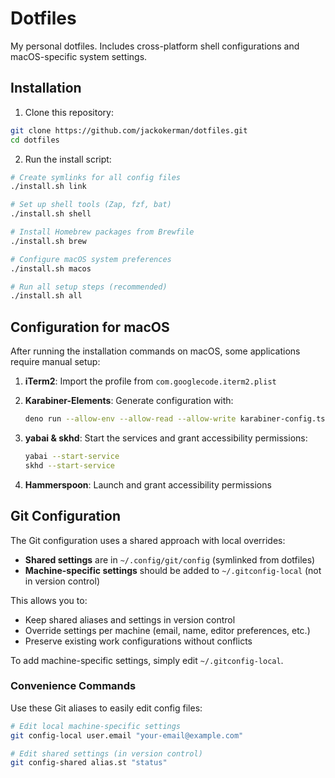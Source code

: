 # Dotfiles

My personal dotfiles. Includes cross-platform shell configurations and macOS-specific system settings.

## Installation

1. Clone this repository:

```bash
git clone https://github.com/jackokerman/dotfiles.git
cd dotfiles
```

2. Run the install script:

```bash
# Create symlinks for all config files
./install.sh link

# Set up shell tools (Zap, fzf, bat)
./install.sh shell

# Install Homebrew packages from Brewfile
./install.sh brew

# Configure macOS system preferences
./install.sh macos

# Run all setup steps (recommended)
./install.sh all
```

## Configuration for macOS

After running the installation commands on macOS, some applications require manual setup:

1. **iTerm2**: Import the profile from `com.googlecode.iterm2.plist`

2. **Karabiner-Elements**: Generate configuration with:
   ```bash
   deno run --allow-env --allow-read --allow-write karabiner-config.ts
   ```

3. **yabai & skhd**: Start the services and grant accessibility permissions:
   ```bash
   yabai --start-service
   skhd --start-service
   ```

4. **Hammerspoon**: Launch and grant accessibility permissions

## Git Configuration

The Git configuration uses a shared approach with local overrides:

- **Shared settings** are in `~/.config/git/config` (symlinked from dotfiles)
- **Machine-specific settings** should be added to `~/.gitconfig-local` (not in version control)

This allows you to:
- Keep shared aliases and settings in version control
- Override settings per machine (email, name, editor preferences, etc.)
- Preserve existing work configurations without conflicts

To add machine-specific settings, simply edit `~/.gitconfig-local`.

### Convenience Commands

Use these Git aliases to easily edit config files:

```bash
# Edit local machine-specific settings
git config-local user.email "your-email@example.com"

# Edit shared settings (in version control)
git config-shared alias.st "status"
```
